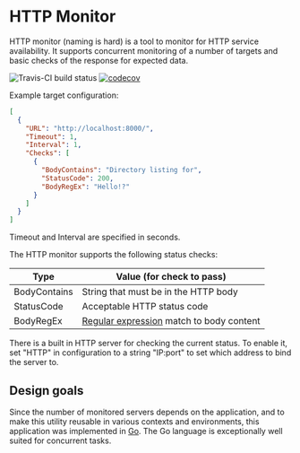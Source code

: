 # HTTP Monitor #

HTTP monitor (naming is hard) is a tool to monitor for HTTP service
availability. It supports concurrent monitoring of a number of targets
and basic checks of the response for expected data.

![Travis-CI build status](https://travis-ci.org/joneskoo/httpmonitor.svg?branch=master)
[![codecov](https://codecov.io/gh/joneskoo/httpmonitor/branch/master/graph/badge.svg)](https://codecov.io/gh/joneskoo/httpmonitor)

Example target configuration:

```json
[
  {
    "URL": "http://localhost:8000/",
    "Timeout": 1,
    "Interval": 1,
    "Checks": [
      {
        "BodyContains": "Directory listing for",
        "StatusCode": 200,
        "BodyRegEx": "Hello!?"
      }
    ]
  }
]
```

Timeout and Interval are specified in seconds.

The HTTP monitor supports the following status checks:

Type         | Value (for check to pass)
-------------|-------------------------------------
BodyContains | String that must be in the HTTP body
StatusCode   | Acceptable HTTP status code
BodyRegEx    | [Regular expression][regex] match to body content

There is a built in HTTP server for checking the current status.
To enable it, set "HTTP" in configuration to a string "IP:port" to set
which address to bind the server to.

## Design goals ##

Since the number of monitored servers depends on the application,
and to make this utility reusable in various contexts
and environments, this application was implemented in
[Go](https://golang.org/). The Go language is exceptionally
well suited for concurrent tasks.

[regex]: https://golang.org/pkg/regexp/ "Go package regexp documentation"
